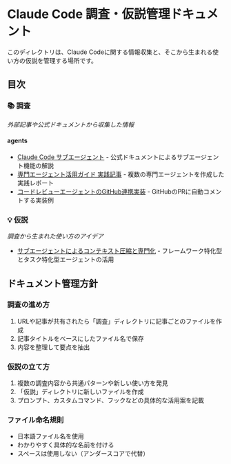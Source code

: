 # Claude Code 調査・仮説管理ドキュメント

このディレクトリは、Claude Codeに関する情報収集と、そこから生まれる使い方の仮説を管理する場所です。

## 目次

### 📚 調査
*外部記事や公式ドキュメントから収集した情報*

#### agents
- [Claude Code サブエージェント](調査/agents/Claude_Code_サブエージェント.md) - 公式ドキュメントによるサブエージェント機能の解説
- [専門エージェント活用ガイド 実践記事](調査/agents/専門エージェント活用ガイド_実践記事.md) - 複数の専門エージェントを作成した実践レポート
- [コードレビューエージェントのGitHub連携実装](調査/agents/コードレビューエージェントのGitHub連携実装.md) - GitHubのPRに自動コメントする実装例

### 💡 仮説
*調査から生まれた使い方のアイデア*

- [サブエージェントによるコンテキスト圧縮と専門化](仮説/サブエージェントによるコンテキスト圧縮と専門化.md) - フレームワーク特化型とタスク特化型エージェントの活用

## ドキュメント管理方針

### 調査の進め方
1. URLや記事が共有されたら「調査」ディレクトリに記事ごとのファイルを作成
2. 記事タイトルをベースにしたファイル名で保存
3. 内容を整理して要点を抽出

### 仮説の立て方
1. 複数の調査内容から共通パターンや新しい使い方を発見
2. 「仮説」ディレクトリに新しいファイルを作成
3. プロンプト、カスタムコマンド、フックなどの具体的な活用案を記載

### ファイル命名規則
- 日本語ファイル名を使用
- わかりやすく具体的な名前を付ける
- スペースは使用しない（アンダースコアで代替）